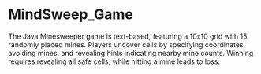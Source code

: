 # MindSweep_Game
The Java Minesweeper game is text-based, featuring a 10x10 grid with 15 randomly placed mines. Players uncover cells by specifying coordinates, avoiding mines, and revealing hints indicating nearby mine counts. Winning requires revealing all safe cells, while hitting a mine leads to loss. 
